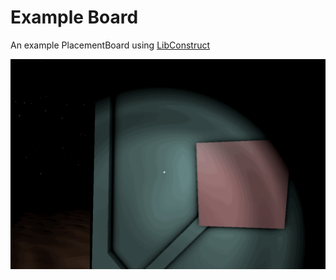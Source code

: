 # Example Board

An example PlacementBoard using [LibConstruct](https://github.com/tsholmes/StationeersLibConstruct)

![demo image](/Assets/About/placementboard.gif)